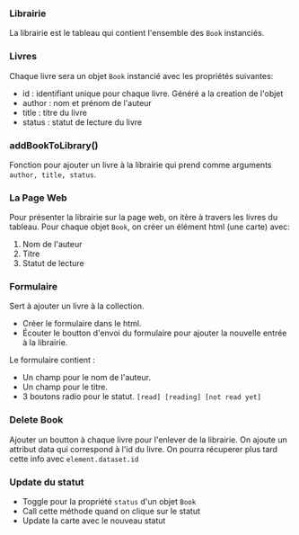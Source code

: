 ### Librairie

La librairie est le tableau qui contient l'ensemble des `Book` instanciés.

### Livres

Chaque livre sera un objet `Book` instancié avec les propriétés suivantes:

- id : identifiant unique pour chaque livre. Généré a la creation de l'objet
- author : nom et prénom de l'auteur
- title : titre du livre
- status : statut de lecture du livre

### addBookToLibrary()

Fonction pour ajouter un livre à la librairie qui prend comme arguments
`author, title, status`.

### La Page Web

Pour présenter la librairie sur la page web, on itère à travers les livres du
tableau. Pour chaque objet `Book`, on créer un élément html (une carte) avec:

1. Nom de l'auteur
2. Titre
3. Statut de lecture

### Formulaire

Sert à ajouter un livre à la collection.

- Créer le formulaire dans le html.
- Écouter le boutton d'envoi du formulaire pour ajouter la nouvelle entrée à la
  librairie.

Le formulaire contient :

- Un champ pour le nom de l'auteur.
- Un champ pour le titre.
- 3 boutons radio pour le statut. `[read] [reading] [not read yet]`

### Delete Book

Ajouter un boutton à chaque livre pour l'enlever de la librairie. On ajoute un
attribut data qui correspond à l'id du livre. On pourra récuperer plus tard
cette info avec `element.dataset.id`

### Update du statut

- Toggle pour la propriété `status` d'un objet `Book`
- Call cette méthode quand on clique sur le statut
- Update la carte avec le nouveau statut
